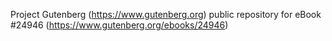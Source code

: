 Project Gutenberg (https://www.gutenberg.org) public repository for eBook #24946 (https://www.gutenberg.org/ebooks/24946)
